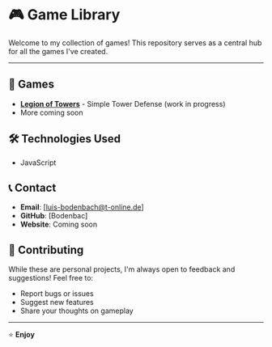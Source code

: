 # 🎮 Game Library

Welcome to my collection of games! This repository serves as a central hub for all the games I've created.

--------------------------------------------------------------------------


## 🎯 Games

- **[Legion of Towers](https://bodenbac.github.io/Legion-of-Towers/)** - Simple Tower Defense (work in progress)
- More coming soon


## 🛠️ Technologies Used

- JavaScript


## 📞 Contact

- **Email**: [luis-bodenbach@t-online.de]
- **GitHub**: [Bodenbac]
- **Website**: Coming soon


## 🤝 Contributing

While these are personal projects, I'm always open to feedback and suggestions! Feel free to:
- Report bugs or issues
- Suggest new features
- Share your thoughts on gameplay
--------------------------------------------------------------------------

⭐ **Enjoy**
